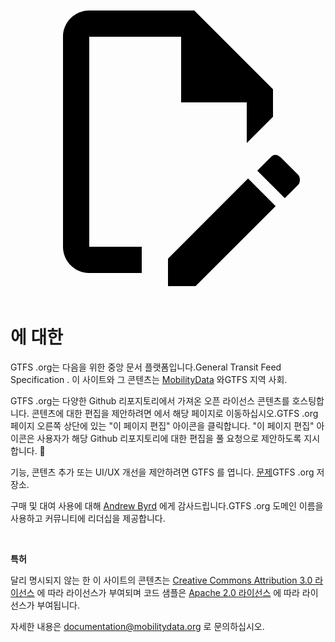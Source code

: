 <a class="pencil-link" href="https://github.com/MobilityData/gtfs.org/edit/main/docs/about.md" title="Edit this page" target="_blank">
    <svg class="pencil" xmlns="http://www.w3.org/2000/svg" viewBox="0 0 24 24"><path d="M10 20H6V4h7v5h5v3.1l2-2V8l-6-6H6c-1.1 0-2 .9-2 2v16c0 1.1.9 2 2 2h4v-2m10.2-7c.1 0 .3.1.4.2l1.3 1.3c.2.2.2.6 0 .8l-1 1-2.1-2.1 1-1c.1-.1.2-.2.4-.2m0 3.9L14.1 23H12v-2.1l6.1-6.1 2.1 2.1Z"></path></svg>
  </a>

<style>
  .md-nav .md-nav--secondary {
      display: none !important;
    }
</style>

# 에 대한

GTFS .org는 다음을 위한 중앙 문서 플랫폼입니다.General Transit Feed Specification . 이 사이트와 그 콘텐츠는 [MobilityData](https://mobilitydata.org/) 와GTFS 지역 사회.

GTFS .org는 다양한 Github 리포지토리에서 가져온 오픈 라이선스 콘텐츠를 호스팅합니다. 콘텐츠에 대한 편집을 제안하려면 에서 해당 페이지로 이동하십시오.GTFS .org 페이지 오른쪽 상단에 있는 "이 페이지 편집" 아이콘을 클릭합니다. "이 페이지 편집" 아이콘은 사용자가 해당 Github 리포지토리에 대한 편집을 풀 요청으로 제안하도록 지시합니다. 📝

기능, 콘텐츠 추가 또는 UI/UX 개선을 제안하려면 GTFS 를 엽니다. [문제](https://github.com/MobilityData/gtfs.org/issues/new)GTFS .org 저장소.

구매 및 대여 사용에 대해 [Andrew Byrd](https://www.linkedin.com/in/byrdandrew) 에게 감사드립니다.GTFS .org 도메인 이름을 사용하고 커뮤니티에 리더십을 제공합니다.

<br/>

**특허**

달리 명시되지 않는 한 이 사이트의 콘텐츠는 [Creative Commons Attribution 3.0 라이선스](https://creativecommons.org/licenses/by/3.0/) 에 따라 라이선스가 부여되며 코드 샘플은 [Apache 2.0 라이선스](https://www.apache.org/licenses/LICENSE-2.0) 에 따라 라이선스가 부여됩니다.

자세한 내용은 <documentation@mobilitydata.org> 로 문의하십시오.
